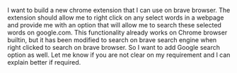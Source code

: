 I want to build a new chrome extension that I can use on brave browser. The extension 
should allow me to right click on any select words in a webpage and provide me with an
option that will allow me to search these selected words on google.com. This 
functionality already works on Chrome browser builtin, but it has been modified to 
search on brave search engine when right clicked to search on brave browser. So I want
to add Google search option as well. Let me know if you are not clear on my 
requirement and I can explain better if required.